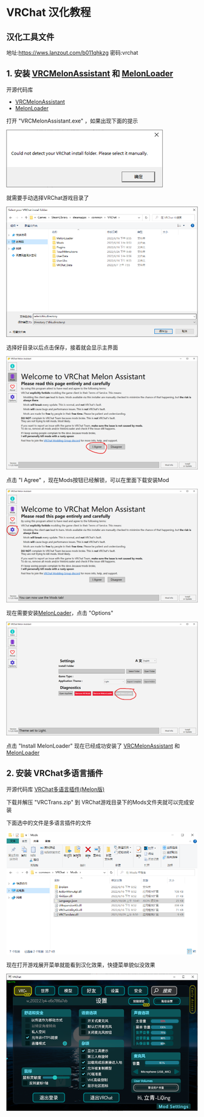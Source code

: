 # VRChat 汉化教程

## 汉化工具文件

地址:https://wws.lanzout.com/b011qhkzg
密码:vrchat

[VRCMelonAssistant]:https://github.com/knah/VRCMelonAssistant
[MelonLoader]:https://github.com/LavaGang/MelonLoader

## 1. 安装 [VRCMelonAssistant] 和 [MelonLoader]

开源代码库 
- [VRCMelonAssistant]
- [MelonLoader]


打开 "VRCMelonAssistant.exe" ，如果出现下面的提示

![找不到VRChat目录提示](img/1.png)

就需要手动选择VRChat游戏目录了

![选择VRChat目录](img/2.png)

选择好目录以后点击保存，接着就会显示主界面

![VRCMelonAssistant](img/3.png)

点击 "I Agree" ，现在Mods按钮已经解锁，可以在里面下载安装Mod

![VRCMelonAssistant](img/4.png)


现在需要安装[MelonLoader]，点击 "Options" 

![VRCMelonAssistant](img/5.png)

点击 "Install MelonLoader"
现在已经成功安装了 [VRCMelonAssistant] 和 [MelonLoader]

## 2. 安装 VRChat多语言插件
开源代码库 [VRChat多语言插件(Melon版)](https://github.com/XLjiangA/VRChat-ModuleLoader-Csharp)

下载并解压 "VRCTrans.zip" 到 VRChat游戏目录下的Mods文件夹就可以完成安装

下面选中的文件是多语言插件的文件

![多语言插件文件](img/6.png)

现在打开游戏展开菜单就能看到汉化效果，快捷菜单貌似没效果

![汉化效果](img/7.png)